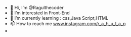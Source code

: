 - 👋 Hi, I’m @Ragulthecoder
- 👀 I’m interested in Front-End 
- 🌱 I’m currently learning : css,Java Script,HTML
- 📫 How to reach me www.instagram.com/r_a_h_u_l_a_p
- 

<!---
Ragulthecoder/Ragulthecoder is a ✨ special ✨ repository because its `README.md` (this file) appears on your GitHub profile.
You can click the Preview link to take a look at your changes.
--->
